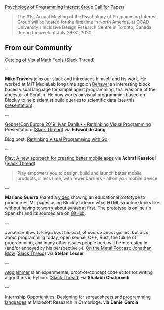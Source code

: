 <!--
.. title: Future of Coding Weekly 2020/02 Week 1
.. slug: future-of-coding-weekly-202002-week-1
.. date: 2024-04-10 10:02:47 UTC+02:00
.. tags: past
.. category: 
.. link: 
.. description: 
.. type: text
-->

[Psychology of Programming Interest Group Call for Papers](http://www.ppig.org/content/ppig-2020-call-papers)

> The 31st Annual Meeting of the Psychology of Programming Interest Group will be hosted for the first time in North America, at OCAD University's Inclusive Design Research Centre in Toronto, Canada, during the week of July 29-31, 2020.

## From our Community

[Catalog of Visual Math Tools](https://github.com/prathyvsh/Visual-Math-Tools/) ([Slack Thread](https://futureofcoding.slack.com/archives/C5T9GPWFL/p1580126222205200))

--

**Mike Travers** joins our slack and introduces himself and his work. He worked at MIT MediaLab long time ago on [Behave!](http://alumni.media.mit.edu/~mt/behave/behave.html) an interesting block based visual language for simple agent programming, that was one of the ancestor of Scratch. He now works on visual programming based on Blockly to help scientist build queries to scientific data (see this [presentation](https://www.dropbox.com/s/qabtwa4p6u48gfy/enflame-clojure-meetup.pdf)).

--

[GopherCon Europe 2019: Ivan Daniluk - Rethinking Visual Programming](https://www.youtube.com/watch?v=Ps3mBPcjySE) Presentation. ([Slack Thread](https://futureofcoding.slack.com/archives/C5T9GPWFL/p1580180026224700)) via **Edward de Jong**

Blog post: [Rethinking Visual Programming with Go](https://divan.dev/posts/visual_programming_go/)

--  

[Play: A new approach for creating better mobile apps](https://www.createwithplay.com) via **Achraf Kassioui** ([Slack Thread](https://futureofcoding.slack.com/archives/C5T9GPWFL/p1580357865257500))

> Play empowers you to design, build and launch better mobile products, in less time, with fewer barriers - all on your mobile device.

--

**Mariano Guerra** shared a [video](https://www.youtube.com/watch?v=UqTLUAWCM4M) showing an educational prototype to produce HTML pages using Blockly to learn what HTML structure looks like without having to worry about syntax at first. The prototype is [online](https://marianoguerra.github.io/bloques-web/) (in Spanish) and its sources are on [GitHub](https://github.com/marianoguerra/bloques-web).

--

Jonathan Blow talking about his past, of course about games, but also about programming today, open source, C++, Rust, the future of programming, and many other issues people here will be interested in (and/or annoyed by his perspective ;-): [On the Metal Podcast: Jonathan Blow](https://oxide.computer/blog/on-the-metal-9-jonathan-blow/) ([Slack Thread](https://futureofcoding.slack.com/archives/C5T9GPWFL/p1580480732286100)) via **Stefan Lesser**

--

[Algojammer](https://github.com/ChrisKnott/Algojammer) is an experimental, proof-of-concept code editor for writing algorithms in Python. ([Slack Thread](https://futureofcoding.slack.com/archives/C5T9GPWFL/p1580241505237300)) via **Shalabh Chaturvedi**

--

[Internship Opportunities: Designing for spreadsheets and programming languages](https://careers.microsoft.com/us/en/job/769490/Internship-Opportunities-Designing-for-spreadsheets-and-programming-languages) at Microsoft Research in Cambridge. via **Daniel Garcia**

